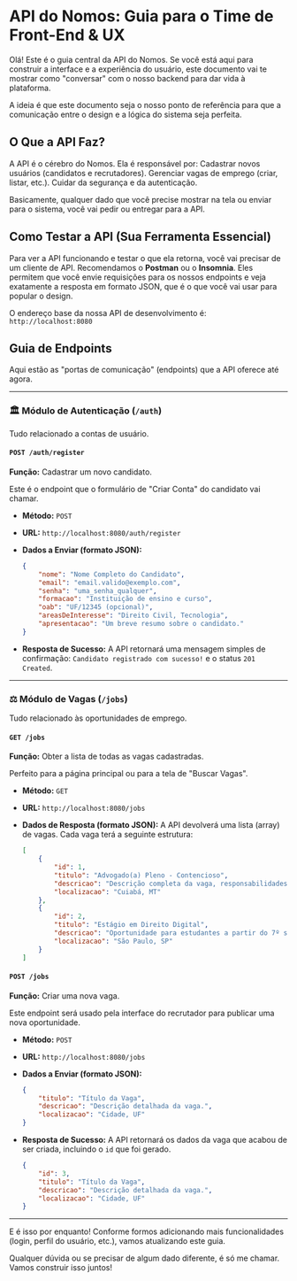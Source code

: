 # API do Nomos: Guia para o Time de Front-End & UX

Olá! Este é o guia central da API do Nomos. Se você está aqui para construir a interface e a experiência do usuário,
este documento vai te mostrar como "conversar" com o nosso backend para dar vida à plataforma.

A ideia é que este documento seja o nosso ponto de referência para que a comunicação entre o design e a lógica do sistema seja perfeita.

## O Que a API Faz?

A API é o cérebro do Nomos. Ela é responsável por:
Cadastrar novos usuários (candidatos e recrutadores).
Gerenciar vagas de emprego (criar, listar, etc.).
Cuidar da segurança e da autenticação.

Basicamente, qualquer dado que você precise mostrar na tela ou enviar para o sistema, você vai pedir ou entregar para a API.

## Como Testar a API (Sua Ferramenta Essencial)

Para ver a API funcionando e testar o que ela retorna, você vai precisar de um cliente de API. Recomendamos o **Postman** ou o **Insomnia**.
Eles permitem que você envie requisições para os nossos endpoints e veja exatamente a resposta em formato JSON, que é o que você vai usar para popular o design.

O endereço base da nossa API de desenvolvimento é: `http://localhost:8080`

## Guia de Endpoints

Aqui estão as "portas de comunicação" (endpoints) que a API oferece até agora.

---

### 🏛️ **Módulo de Autenticação (`/auth`)**

Tudo relacionado a contas de usuário.

#### `POST /auth/register`
**Função:** Cadastrar um novo candidato.

Este é o endpoint que o formulário de "Criar Conta" do candidato vai chamar.

-   **Método:** `POST`
-   **URL:** `http://localhost:8080/auth/register`
-   **Dados a Enviar (formato JSON):**

    ```json
    {
        "nome": "Nome Completo do Candidato",
        "email": "email.valido@exemplo.com",
        "senha": "uma_senha_qualquer",
        "formacao": "Instituição de ensino e curso",
        "oab": "UF/12345 (opcional)",
        "areasDeInteresse": "Direito Civil, Tecnologia",
        "apresentacao": "Um breve resumo sobre o candidato."
    }
    ```
-   **Resposta de Sucesso:** A API retornará uma mensagem simples de confirmação: `Candidato registrado com sucesso!` e o status `201 Created`.

---

### ⚖️ **Módulo de Vagas (`/jobs`)**

Tudo relacionado às oportunidades de emprego.

#### `GET /jobs`
**Função:** Obter a lista de todas as vagas cadastradas.

Perfeito para a página principal ou para a tela de "Buscar Vagas".

-   **Método:** `GET`
-   **URL:** `http://localhost:8080/jobs`
-   **Dados de Resposta (formato JSON):** A API devolverá uma lista (array) de vagas. Cada vaga terá a seguinte estrutura:

    ```json
    [
        {
            "id": 1,
            "titulo": "Advogado(a) Pleno - Contencioso",
            "descricao": "Descrição completa da vaga, responsabilidades, requisitos...",
            "localizacao": "Cuiabá, MT"
        },
        {
            "id": 2,
            "titulo": "Estágio em Direito Digital",
            "descricao": "Oportunidade para estudantes a partir do 7º semestre...",
            "localizacao": "São Paulo, SP"
        }
    ]
    ```

#### `POST /jobs`
**Função:** Criar uma nova vaga.

Este endpoint será usado pela interface do recrutador para publicar uma nova oportunidade.

-   **Método:** `POST`
-   **URL:** `http://localhost:8080/jobs`
-   **Dados a Enviar (formato JSON):**

    ```json
    {
        "titulo": "Título da Vaga",
        "descricao": "Descrição detalhada da vaga.",
        "localizacao": "Cidade, UF"
    }
    ```
-   **Resposta de Sucesso:** A API retornará os dados da vaga que acabou de ser criada, incluindo o `id` que foi gerado.

    ```json
    {
        "id": 3,
        "titulo": "Título da Vaga",
        "descricao": "Descrição detalhada da vaga.",
        "localizacao": "Cidade, UF"
    }
    ```

---

E é isso por enquanto! Conforme formos adicionando mais funcionalidades (login, perfil do usuário, etc.), vamos atualizando este guia.

Qualquer dúvida ou se precisar de algum dado diferente, é só me chamar. Vamos construir isso juntos!